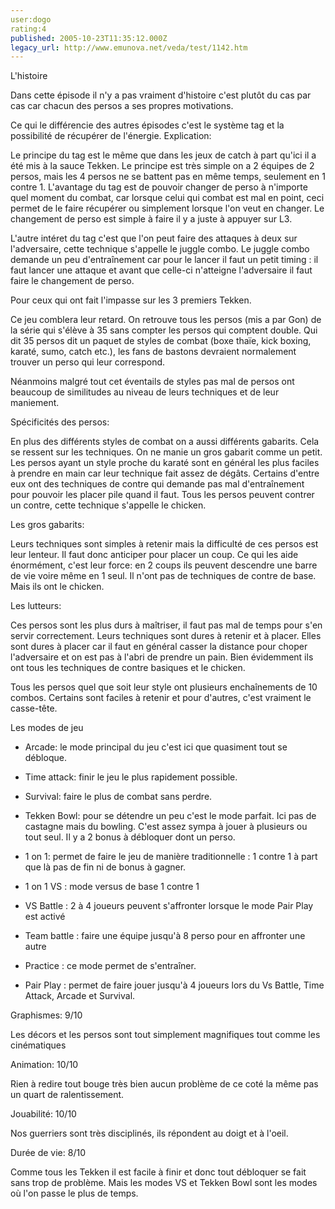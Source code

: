 ```yaml
---
user:dogo
rating:4
published: 2005-10-23T11:35:12.000Z
legacy_url: http://www.emunova.net/veda/test/1142.htm
---
```

L'histoire  

Dans cette épisode il n'y a pas vraiment d'histoire c'est plutôt du cas par cas car chacun des persos a ses propres motivations.  

  

Ce qui le différencie des autres épisodes c'est le système tag et la possibilité de récupérer de l'énergie. Explication:  

Le principe du tag est le même que dans les jeux de catch à part qu'ici il a été mis à la sauce Tekken. Le principe est très simple on a 2 équipes de 2 persos, mais les 4 persos ne se battent pas en même temps, seulement en 1 contre 1\. L'avantage du tag est de pouvoir changer de perso à n'importe quel moment du combat, car lorsque celui qui combat est mal en point, ceci permet de le faire récupérer ou simplement lorsque l'on veut en changer. Le changement de perso est simple à faire il y a juste à appuyer sur L3\.  

  

L'autre intéret du tag c'est que l'on peut faire des attaques à deux sur l'adversaire, cette technique s'appelle le juggle combo. Le juggle combo demande un peu d'entraînement car pour le lancer il faut un petit timing : il faut lancer une attaque et avant que celle-ci n'atteigne l'adversaire il faut faire le changement de perso.   

  

Pour ceux qui ont fait l'impasse sur les 3 premiers Tekken.  

  

Ce jeu comblera leur retard. On retrouve tous les persos (mis a par Gon) de la série qui s'élève à 35 sans compter les persos qui comptent double. Qui dit 35 persos dit un paquet de styles de combat (boxe thaïe, kick boxing, karaté, sumo, catch etc.), les fans de bastons devraient normalement trouver un perso qui leur correspond.   

Néanmoins malgré tout cet éventails de styles pas mal de persos ont beaucoup de similitudes au niveau de leurs techniques et de leur maniement.  

  

Spécificités des persos:  

  

En plus des différents styles de combat on a aussi différents gabarits. Cela se ressent sur les techniques. On ne manie un gros gabarit comme un petit. Les persos ayant un style proche du karaté sont en général les plus faciles à prendre en main car leur technique fait assez de dégâts. Certains d'entre eux ont des techniques de contre qui demande pas mal d'entraînement pour pouvoir les placer pile quand il faut. Tous les persos peuvent contrer un contre, cette technique s'appelle le chicken.  

  

Les gros gabarits:  

Leurs techniques sont simples à retenir mais la difficulté de ces persos est leur lenteur. Il faut donc anticiper pour placer un coup. Ce qui les aide énormément, c'est leur force: en 2 coups ils peuvent descendre une barre de vie voire même en 1 seul. Il n'ont pas de techniques de contre de base. Mais ils ont le chicken.  

  

Les lutteurs:  

Ces persos sont les plus durs à maîtriser, il faut pas mal de temps pour s'en servir correctement. Leurs techniques sont dures à retenir et à placer. Elles sont dures à placer car il faut en général casser la distance pour choper l'adversaire et on est pas à l'abri de prendre un pain. Bien évidemment ils ont tous les techniques de contre basiques et le chicken.  

  

Tous les persos quel que soit leur style ont plusieurs enchaînements de 10 combos. Certains sont faciles à retenir et pour d'autres, c'est vraiment le casse-tête.  

  

  

Les modes de jeu   

  

- Arcade: le mode principal du jeu c'est ici que quasiment tout se débloque.  

- Time attack: finir le jeu le plus rapidement possible.  

- Survival: faire le plus de combat sans perdre.  

- Tekken Bowl: pour se détendre un peu c'est le mode parfait. Ici pas de castagne mais du bowling. C'est assez sympa à jouer à plusieurs ou tout seul. Il y a 2 bonus à débloquer dont un perso.  

- 1 on 1: permet de faire le jeu de manière traditionnelle : 1 contre 1 à part que là pas de fin ni de bonus à gagner.  

- 1 on 1 VS : mode versus de base 1 contre 1  

- VS Battle : 2 à 4 joueurs peuvent s'affronter lorsque le mode Pair Play est activé  

- Team battle : faire une équipe jusqu'à 8 perso pour en affronter une autre  

- Practice : ce mode permet de s'entraîner.   

- Pair Play : permet de faire jouer jusqu'à 4 joueurs lors du Vs Battle, Time Attack, Arcade et Survival.  

  

Graphismes: 9/10   

Les décors et les persos sont tout simplement magnifiques tout comme les cinématiques   

  

Animation: 10/10  

Rien à redire tout bouge très bien aucun problème de ce coté la même pas un quart de ralentissement.  

  

Jouabilité: 10/10  

Nos guerriers sont très disciplinés, ils répondent au doigt et à l'oeil.   

  

Durée de vie: 8/10  

Comme tous les Tekken il est facile à finir et donc tout débloquer se fait sans trop de problème. Mais les modes VS et Tekken Bowl sont les modes où l'on passe le plus de temps.